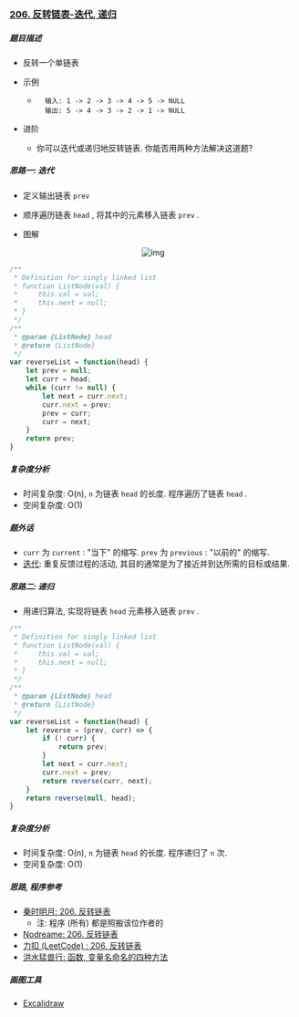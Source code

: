 ### [206. 反转链表-迭代, 递归](https://leetcode-cn.com/problems/reverse-linked-list/)

##### 题目描述

* 反转一个单链表

* 示例

    * ```example
        输入: 1 -> 2 -> 3 -> 4 -> 5 -> NULL
        输出: 5 -> 4 -> 3 -> 2 -> 1 -> NULL
        ```

* 进阶

    * 你可以迭代或递归地反转链表. 你能否用两种方法解决这道题?



##### 思路一: 迭代

* 定义输出链表 `prev`
* 顺序遍历链表 `head` , 将其中的元素移入链表 `prev` .

* 图解

<div align = center>
    <img src = "https://github.com/sctang0/DataStructure-LeetCode/blob/main/images/01.array-linkList/01.001.01.png" alt = "img">
</div>


```javascript
/**
 * Definition for singly linked list
 * function ListNode(val) {
 *     this.val = val;
 *     this.next = null;
 * }
 */
/**
 * @param {ListNode} head
 * @return {ListNode}
 */
var reverseList = function(head) {
    let prev = null;
    let curr = head;
    while (curr != null) {
        let next = curr.next;
        curr.next = prev;
        prev = curr;
        curr = next;
    }
    return prev;
}
```

##### 复杂度分析

* 时间复杂度: O(n), `n` 为链表 `head` 的长度. 程序遍历了链表 `head` .
* 空间复杂度: O(1)

##### 题外话

* `curr` 为 `current` : "当下" 的缩写. `prev` 为 `previous` : "以前的" 的缩写.
* [迭代](https://zh.wikipedia.org/wiki/%E8%BF%AD%E4%BB%A3): 重复反馈过程的活动, 其目的通常是为了接近并到达所需的目标或结果.



##### 思路二: 递归

* 用递归算法, 实现将链表 `head` 元素移入链表 `prev` .

```javascript
/**
 * Definition for singly linked list
 * function ListNode(val) {
 *     this.val = val;
 *     this.next = null;
 * }
 */
/**
 * @param {ListNode} head
 * @return {ListNode}
 */
var reverseList = function(head) {
    let reverse = (prev, curr) => {
        if (! curr) {
            return prev;
        }
        let next = curr.next;
        curr.next = prev;
        return reverse(curr, next);
    }
    return reverse(null, head);
}
```

##### 复杂度分析

* 时间复杂度: O(n), `n` 为链表 `head` 的长度. 程序递归了 `n` 次.
* 空间复杂度: O(1)



##### 思路, 程序参考

* [秦时明月: 206. 反转链表](https://leetcode-cn.com/problems/reverse-linked-list/solution/206-fan-zhuan-lian-biao-by-alexer-660/)
    * 注: 程序 (所有) 都是照搬该位作者的
* [Nodreame: 206. 反转链表](https://leetcode-cn.com/problems/reverse-linked-list/solution/js-san-chong-jie-fa-di-gui-wei-di-gui-die-dai-by-n/)
* [力扣 (LeetCode) : 206. 反转链表](https://leetcode-cn.com/problems/reverse-linked-list/solution/fan-zhuan-lian-biao-by-leetcode/)
* [洪水猛兽行: 函数, 变量名命名的四种方法](https://blog.csdn.net/yuhengyue/article/details/78464448)

##### 画图工具

* [Excalidraw](https://excalidraw.com/)
